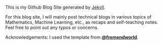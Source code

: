 This is my Github Blog Site generated by [Jekyll](https://jekyllrb.com/). 

For this blog site, I will mainly post technical blogs in various topics of Mathematics, Machine Learning, etc., as recaps and self-teaching notes. 
Feel free to point out any typos or concerns.

Acknowledgements: I used the template from **[@fromendworld](https://fromendworld.github.io/LOFFER/document/)**.
